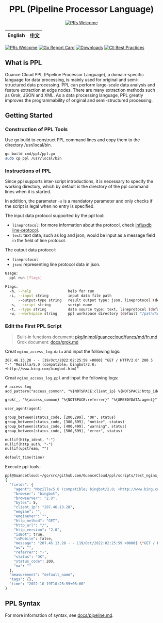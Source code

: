<div align="center">
<br/>

# PPL (Pipeline Processor Language)

[![PRs Welcome](https://img.shields.io/badge/PRs-welcome-brightgreen.svg?style=flat&logo=github&color=2370ff&labelColor=454545)](http://makeapullrequest.com)

| English | [中文](README_zh.md) |
| --- | --- |
 
</div>

[![PRs Welcome](https://img.shields.io/badge/PRs-welcome-brightgreen.svg?style=flat&logo=github&color=2370ff&labelColor=454545)](http://makeapullrequest.com)
[![Go Report Card](https://goreportcard.com/badge/github.com/GuanceCloud/ppl)](https://goreportcard.com/report/github.com/GuanceCloud/ppl)
[![Downloads](https://img.shields.io/github/downloads/GuanceCloud/ppl/total.svg)](https://github.com/GuanceCloud/ppl/releases)
[![CII Best Practices](https://bestpractices.coreinfrastructure.org/projects/6660/badge)](https://bestpractices.coreinfrastructure.org/projects/6660)

## What is PPL

Guance Cloud PPL (Pipeline Processor Language), a domain-specific language for data processing, is mainly used for original and semi-structured data processing. PPL can perform large-scale data analysis and feature extraction at edge nodes. There are many extraction methods such as Grok, JSON and XML.
As a data processing language, PPL greatly improves the programmability of original and semi-structured processing.

## Getting Started

### Construction of PPL Tools

Use go build to construct PPL command lines and copy them to the directory /usr/local/bin.

```sh
go build cmd/ppl/ppl.go
sudo cp ppl /usr/local/bin
```

### Instructions of PPL

Since ppl supports inter-script introductions, it is necessary to specify the working directory, which by default is the directory of the ppl command lines when it is started.

In addition, the parameter `-s` is a mandatory parameter and only checks if the script is legal when no entry is specified.

The input data protocol supported by the ppl tool:

- `lineprotocol`: for more information about the protocol, check [influxdb line-protocol](https://docs.influxdata.com/influxdb/cloud/reference/syntax/line-protocol/).
- `text`: text data, such as log and json, would be input as a message field in the field of line protocol.

The output data protocol:

- `lineprotocol`
- `json`: representing line protocol data in json.

```sh
Usage:
  ppl run [flags]

Flags:
  -h, --help                 help for run
  -i, --input string         input data file path
      --output-type string   result output type: json, lineprotocol (default "json")
  -s, --script string        script name
  -t, --type string          data source type: text, lineprotocol (default "text")
  -w, --workspace string     ppl workspace directory (default "/path/to/ppl-process-working-dir")
```

### Edit the First PPL Script

> Built-in functions document: [pkg/inimpl/guancecloud/funcs/md/fn.md](pkg/inimpl/guancecloud/funcs/md/fn.md)
> Grok document: [docs/grok.md](docs/grok.md)

Creat `nginx_access_log.data` and input the following logs:

```text
207.46.13.28 - - [19/Oct/2022:02:25:59 +0000] "GET / HTTP/2.0" 200 5 "-" "Mozilla/5.0 (compatible; bingbot/2.0; +http://www.bing.com/bingbot.htm)"
```

Creat `nginx_access_log.ppl` and input the following logs:

```txt
# access log
add_pattern("access_common", "%{NOTSPACE:client_ip} %{NOTSPACE:http_ident} %{NOTSPACE:http_auth} \\[%{HTTPDATE:time}\\] \"%{DATA:http_method} %{GREEDYDATA:http_url} HTTP/%{NUMBER:http_version}\" %{INT:status_code:int} %{INT:bytes:int}")

grok(_, '%{access_common} "%{NOTSPACE:referrer}" "%{GREEDYDATA:agent}"')

user_agent(agent)

group_between(status_code, [200,299], "OK", status)
group_between(status_code, [300,399], "notice", status)
group_between(status_code, [400,499], "warning", status)
group_between(status_code, [500,599], "error", status)

nullif(http_ident, "-")
nullif(http_auth, "-")
nullif(upstream, "")

default_time(time)
```

Execute ppl tools:

```sh
ppl@GuanceCloud:~/go/src/github.com/GuanceCloud/ppl/scripts/test_nginx_access_log$ ppl run -s nginx_access_log.ppl -i nginx_access_log.data 
{
  "fields": {
    "agent": "Mozilla/5.0 (compatible; bingbot/2.0; +http://www.bing.com/bingbot.htm)",
    "browser": "bingbot",
    "browserVer": "2.0",
    "bytes": 5,
    "client_ip": "207.46.13.28",
    "engine": "",
    "engineVer": "",
    "http_method": "GET",
    "http_url": "/",
    "http_version": "2.0",
    "isBot": true,
    "isMobile": false,
    "message": "207.46.13.28 - - [19/Oct/2022:02:25:59 +0000] \"GET / HTTP/2.0\" 200 5 \"-\" \"Mozilla/5.0 (compatible; bingbot/2.0; +http://www.bing.com/bingbot.htm)\"",
    "os": "",
    "referrer": "-",
    "status": "OK",
    "status_code": 200,
    "ua": ""
  },
  "measurement": "default_name",
  "tags": {},
  "time": "2022-10-19T10:25:59+08:00"
}
```

## PPL Syntax

For more information of syntax, see [docs/pipeline.md](docs/pipeline.md).
